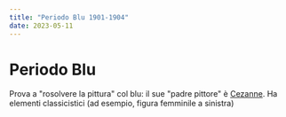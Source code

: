 ```yaml
---
title: "Periodo Blu 1901-1904"
date: 2023-05-11
---
```

# Periodo Blu
Prova a "rosolvere la pittura" col blu: il sue "padre pittore" è [Cezanne](/notes/Cezanne).
Ha elementi classicistici (ad esempio, figura femminile a sinistra)

